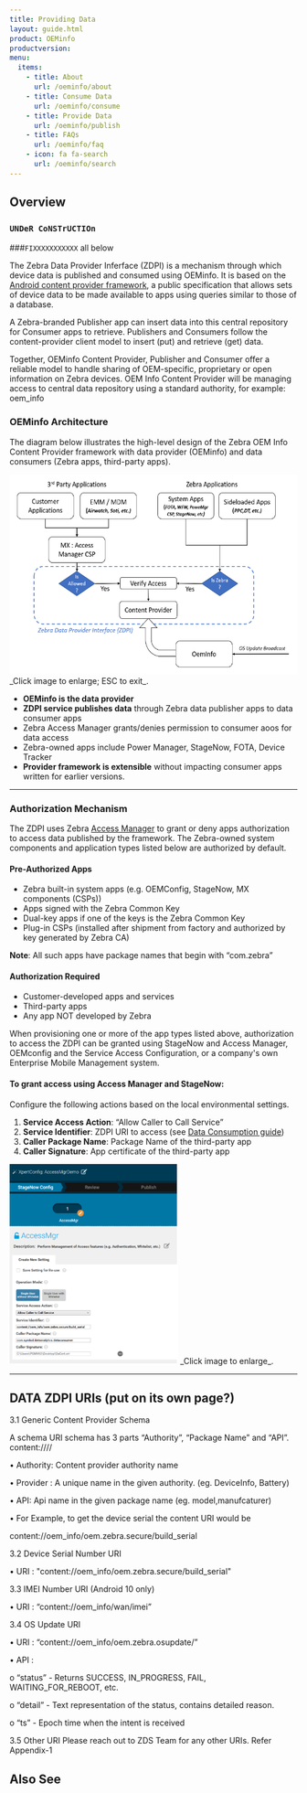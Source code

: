```yaml
---
title: Providing Data
layout: guide.html
product: OEMinfo
productversion:
menu:
  items:
    - title: About
      url: /oeminfo/about
    - title: Consume Data
      url: /oeminfo/consume
    - title: Provide Data
      url: /oeminfo/publish
    - title: FAQs
      url: /oeminfo/faq
    - icon: fa fa-search
      url: /oeminfo/search
---
```


## Overview

### `UNDeR CoNSTrUCTIOn`


###`FIXXXXXXXXXXX` all below

The Zebra Data Provider Inferface (ZDPI) is a mechanism through which device data is published and consumed using OEMinfo. It is based on the [Android content provider framework](https://developer.android.com/guide/topics/providers/content-providers), a public specification that allows sets of device data to be made available to apps using queries similar to those of a database. 

A Zebra-branded Publisher app can insert data into this central repository for Consumer apps to retrieve. Publishers and Consumers follow the content-provider client model to insert (put) and retrieve (get) data.

Together, OEMinfo Content Provider, Publisher and Consumer offer a reliable model to handle sharing of OEM-specific, proprietary or open information on Zebra devices.
OEM Info Content Provider will be managing access to central data repository using a standard authority, for example: oem_info
 
### OEMinfo Architecture
The diagram below illustrates the high-level design of the Zebra OEM Info Content Provider framework with data provider (OEMinfo) and data consumers (Zebra apps, third-party apps).

<img alt="image" style="height:350px" src="oeminfo_content_provider_framework.png"/>
_Click image to enlarge; ESC to exit_. 
<br>

* **OEMinfo is the data provider**
* **ZDPI service publishes data** through Zebra data publisher apps to data consumer apps 
* Zebra Access Manager grants/denies permission to consumer aoos for data access
* Zebra-owned apps include Power Manager, StageNow, FOTA, Device Tracker
* **Provider framework is extensible** without impacting consumer apps written for earlier versions.

-----

### Authorization Mechanism

The ZDPI uses Zebra [Access Manager](/mx/accessmgr) to grant or deny apps authorization to access data published by the framework. The Zebra-owned system components and application types listed below are authorized by default. 

#### Pre-Authorized Apps
* Zebra built-in system apps (e.g. OEMConfig, StageNow, MX components (CSPs))
* Apps signed with the Zebra Common Key
* Dual-key apps if one of the keys is the Zebra Common Key
* Plug-in CSPs (installed after shipment from factory and authorized by key generated by Zebra CA)

**Note**: All such apps have package names that begin with “com.zebra”

#### Authorization Required
* Customer-developed apps and services
* Third-party apps
* Any app NOT developed by Zebra

When provisioning one or more of the app types listed above, authorization to access the ZDPI can be granted using StageNow and Access Manager, OEMconfig and the Service Access Configuration, or a company's own Enterprise Mobile Management system. 

#### To grant access using Access Manager and StageNow:
Configure the following actions based on the local environmental settings. 

1. **Service Access Action**: “Allow Caller to Call Service”
2. **Service Identifier**: ZDPI URI to access (see [Data Consumption guide](../consume))
3. **Caller Package Name**: Package Name of the third-party app
4. **Caller Signature**: App certificate of the third-party app

<img alt="image" style="height:350px" src="stagenow_access_mgr.png"/>
_Click image to enlarge_. 
<br>

-----

## DATA ZDPI URIs (put on its own page?) 

3.1 Generic Content Provider Schema

A schema URI schema has 3 parts “Authority”, “Package Name” and “API”.
content://<Authority>/<Provider>/<API>

• Authority: Content provider authority name

• Provider : A unique name in the given authority. (eg. DeviceInfo, Battery)

• API: Api name in the given package name (eg. model,manufcaturer)

• For Example, to get the device serial the content URI would be

content://oem_info/oem.zebra.secure/build_serial

3.2 Device Serial Number URI

• URI : "content://oem_info/oem.zebra.secure/build_serial"

3.3 IMEI Number URI (Android 10 only)

• URI : “content://oem_info/wan/imei”

3.4 OS Update URI

• URI : “content://oem_info/oem.zebra.osupdate/”

• API :

 o “status” - Returns SUCCESS, IN_PROGRESS, FAIL, WAITING_FOR_REBOOT, etc.

 o “detail” - Text representation of the status, contains detailed reason.

 o “ts” - Epoch time when the intent is received

3.5 Other URI
Please reach out to ZDS Team for any other URIs. Refer Appendix-1


## Also See